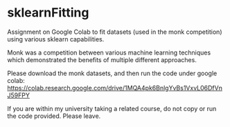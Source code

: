 # sklearnFitting
Assignment on Google Colab to fit datasets (used in the monk competition) using various sklearn capabilities.

Monk was a competition between various machine learning techniques which demonstrated the benefits of multiple different approaches.

Please download the monk datasets, and then run the code under google colab: https://colab.research.google.com/drive/1MQA4pk6BnlgYvBs1VxvL06DfVnJ59FPY

If you are within my university taking a related course, do not copy or run the code provided. Please leave.
